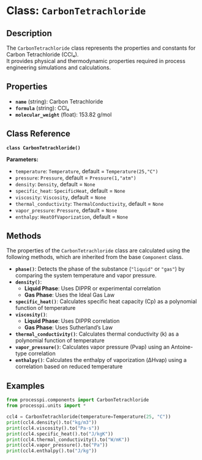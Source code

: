 # **Class: `CarbonTetrachloride`**

## **Description**

The `CarbonTetrachloride` class represents the properties and constants for Carbon Tetrachloride (CCl₄).  
It provides physical and thermodynamic properties required in process engineering simulations and calculations.

## **Properties**

* **`name`** (string): Carbon Tetrachloride  
* **`formula`** (string): CCl₄  
* **`molecular_weight`** (float): 153.82 g/mol  

## **Class Reference**

**`class CarbonTetrachloride()`**

**Parameters:**  
* `temperature`: `Temperature`, default = `Temperature(25,"C")`  
* `pressure`: `Pressure`, default = `Pressure(1,"atm")`  
* `density`: `Density`, default = `None`  
* `specific_heat`: `SpecificHeat`, default = `None`  
* `viscosity`: `Viscosity`, default = `None`  
* `thermal_conductivity`: `ThermalConductivity`, default = `None`  
* `vapor_pressure`: `Pressure`, default = `None`  
* `enthalpy`: `HeatOfVaporization`, default = `None`  

## **Methods**

The properties of the `CarbonTetrachloride` class are calculated using the following methods, which are inherited from the base `Component` class.

* **`phase()`**: Detects the phase of the substance (`"liquid"` or `"gas"`) by comparing the system temperature and vapor pressure.  
* **`density()`**:  
    * **Liquid Phase**: Uses DIPPR or experimental correlation  
    * **Gas Phase**: Uses the Ideal Gas Law  
* **`specific_heat()`**: Calculates specific heat capacity (Cp​) as a polynomial function of temperature  
* **`viscosity()`**:  
    * **Liquid Phase**: Uses DIPPR correlation  
    * **Gas Phase**: Uses Sutherland’s Law  
* **`thermal_conductivity()`**: Calculates thermal conductivity (k) as a polynomial function of temperature  
* **`vapor_pressure()`**: Calculates vapor pressure (Pvap​) using an Antoine-type correlation  
* **`enthalpy()`**: Calculates the enthalpy of vaporization (ΔHvap​) using a correlation based on reduced temperature  

## **Examples**

```py
from processpi.components import CarbonTetrachloride
from processpi.units import *

ccl4 = CarbonTetrachloride(temperature=Temperature(25, "C"))
print(ccl4.density().to("kg/m3"))
print(ccl4.viscosity().to("Pa·s"))
print(ccl4.specific_heat().to("J/kgK"))
print(ccl4.thermal_conductivity().to("W/mK"))
print(ccl4.vapor_pressure().to("Pa"))
print(ccl4.enthalpy().to("J/kg"))
```